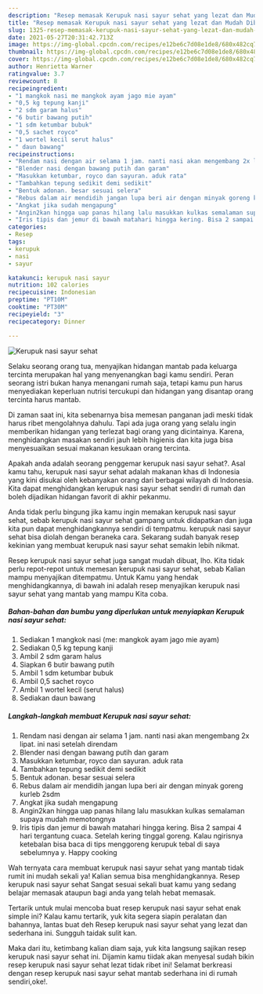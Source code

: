 ```yaml
---
description: "Resep memasak Kerupuk nasi sayur sehat yang lezat dan Mudah Dibuat"
title: "Resep memasak Kerupuk nasi sayur sehat yang lezat dan Mudah Dibuat"
slug: 1325-resep-memasak-kerupuk-nasi-sayur-sehat-yang-lezat-dan-mudah-dibuat
date: 2021-05-27T20:31:42.713Z
image: https://img-global.cpcdn.com/recipes/e12be6c7d08e1de8/680x482cq70/kerupuk-nasi-sayur-sehat-foto-resep-utama.jpg
thumbnail: https://img-global.cpcdn.com/recipes/e12be6c7d08e1de8/680x482cq70/kerupuk-nasi-sayur-sehat-foto-resep-utama.jpg
cover: https://img-global.cpcdn.com/recipes/e12be6c7d08e1de8/680x482cq70/kerupuk-nasi-sayur-sehat-foto-resep-utama.jpg
author: Henrietta Warner
ratingvalue: 3.7
reviewcount: 8
recipeingredient:
- "1 mangkok nasi me mangkok ayam jago mie ayam"
- "0,5 kg tepung kanji"
- "2 sdm garam halus"
- "6 butir bawang putih"
- "1 sdm ketumbar bubuk"
- "0,5 sachet royco"
- "1 wortel kecil serut halus"
- " daun bawang"
recipeinstructions:
- "Rendam nasi dengan air selama 1 jam. nanti nasi akan mengembang 2x lipat. ini nasi setelah direndam"
- "Blender nasi dengan bawang putih dan garam"
- "Masukkan ketumbar, royco dan sayuran. aduk rata"
- "Tambahkan tepung sedikit demi sedikit"
- "Bentuk adonan. besar sesuai selera"
- "Rebus dalam air mendidih jangan lupa beri air dengan minyak goreng kurleb 2sdm"
- "Angkat jika sudah mengapung"
- "Angin2kan hingga uap panas hilang lalu masukkan kulkas semalaman supaya mudah memotongnya"
- "Iris tipis dan jemur di bawah matahari hingga kering. Bisa 2 sampai 4 hari tergantung cuaca. Setelah kering tinggal goreng. Kalau ngirisnya ketebalan bisa baca di tips menggoreng kerupuk tebal di saya sebelumnya y. Happy cooking"
categories:
- Resep
tags:
- kerupuk
- nasi
- sayur

katakunci: kerupuk nasi sayur 
nutrition: 102 calories
recipecuisine: Indonesian
preptime: "PT10M"
cooktime: "PT30M"
recipeyield: "3"
recipecategory: Dinner

---
```



![Kerupuk nasi sayur sehat](https://img-global.cpcdn.com/recipes/e12be6c7d08e1de8/680x482cq70/kerupuk-nasi-sayur-sehat-foto-resep-utama.jpg)

Selaku seorang orang tua, menyajikan hidangan mantab pada keluarga tercinta merupakan hal yang menyenangkan bagi kamu sendiri. Peran seorang istri bukan hanya menangani rumah saja, tetapi kamu pun harus menyediakan keperluan nutrisi tercukupi dan hidangan yang disantap orang tercinta harus mantab.

Di zaman  saat ini, kita sebenarnya bisa memesan panganan jadi meski tidak harus ribet mengolahnya dahulu. Tapi ada juga orang yang selalu ingin memberikan hidangan yang terlezat bagi orang yang dicintainya. Karena, menghidangkan masakan sendiri jauh lebih higienis dan kita juga bisa menyesuaikan sesuai makanan kesukaan orang tercinta. 



Apakah anda adalah seorang penggemar kerupuk nasi sayur sehat?. Asal kamu tahu, kerupuk nasi sayur sehat adalah makanan khas di Indonesia yang kini disukai oleh kebanyakan orang dari berbagai wilayah di Indonesia. Kita dapat menghidangkan kerupuk nasi sayur sehat sendiri di rumah dan boleh dijadikan hidangan favorit di akhir pekanmu.

Anda tidak perlu bingung jika kamu ingin memakan kerupuk nasi sayur sehat, sebab kerupuk nasi sayur sehat gampang untuk didapatkan dan juga kita pun dapat menghidangkannya sendiri di tempatmu. kerupuk nasi sayur sehat bisa diolah dengan beraneka cara. Sekarang sudah banyak resep kekinian yang membuat kerupuk nasi sayur sehat semakin lebih nikmat.

Resep kerupuk nasi sayur sehat juga sangat mudah dibuat, lho. Kita tidak perlu repot-repot untuk memesan kerupuk nasi sayur sehat, sebab Kalian mampu menyajikan ditempatmu. Untuk Kamu yang hendak menghidangkannya, di bawah ini adalah resep menyajikan kerupuk nasi sayur sehat yang mantab yang mampu Kita coba.

<!--inarticleads1-->

##### Bahan-bahan dan bumbu yang diperlukan untuk menyiapkan Kerupuk nasi sayur sehat:

1. Sediakan 1 mangkok nasi (me: mangkok ayam jago mie ayam)
1. Sediakan 0,5 kg tepung kanji
1. Ambil 2 sdm garam halus
1. Siapkan 6 butir bawang putih
1. Ambil 1 sdm ketumbar bubuk
1. Ambil 0,5 sachet royco
1. Ambil 1 wortel kecil (serut halus)
1. Sediakan  daun bawang




<!--inarticleads2-->

##### Langkah-langkah membuat Kerupuk nasi sayur sehat:

1. Rendam nasi dengan air selama 1 jam. nanti nasi akan mengembang 2x lipat. ini nasi setelah direndam
1. Blender nasi dengan bawang putih dan garam
1. Masukkan ketumbar, royco dan sayuran. aduk rata
1. Tambahkan tepung sedikit demi sedikit
1. Bentuk adonan. besar sesuai selera
1. Rebus dalam air mendidih jangan lupa beri air dengan minyak goreng kurleb 2sdm
1. Angkat jika sudah mengapung
1. Angin2kan hingga uap panas hilang lalu masukkan kulkas semalaman supaya mudah memotongnya
1. Iris tipis dan jemur di bawah matahari hingga kering. Bisa 2 sampai 4 hari tergantung cuaca. Setelah kering tinggal goreng. Kalau ngirisnya ketebalan bisa baca di tips menggoreng kerupuk tebal di saya sebelumnya y. Happy cooking




Wah ternyata cara membuat kerupuk nasi sayur sehat yang mantab tidak rumit ini mudah sekali ya! Kalian semua bisa menghidangkannya. Resep kerupuk nasi sayur sehat Sangat sesuai sekali buat kamu yang sedang belajar memasak ataupun bagi anda yang telah hebat memasak.

Tertarik untuk mulai mencoba buat resep kerupuk nasi sayur sehat enak simple ini? Kalau kamu tertarik, yuk kita segera siapin peralatan dan bahannya, lantas buat deh Resep kerupuk nasi sayur sehat yang lezat dan sederhana ini. Sungguh taidak sulit kan. 

Maka dari itu, ketimbang kalian diam saja, yuk kita langsung sajikan resep kerupuk nasi sayur sehat ini. Dijamin kamu tiidak akan menyesal sudah bikin resep kerupuk nasi sayur sehat lezat tidak ribet ini! Selamat berkreasi dengan resep kerupuk nasi sayur sehat mantab sederhana ini di rumah sendiri,oke!.

